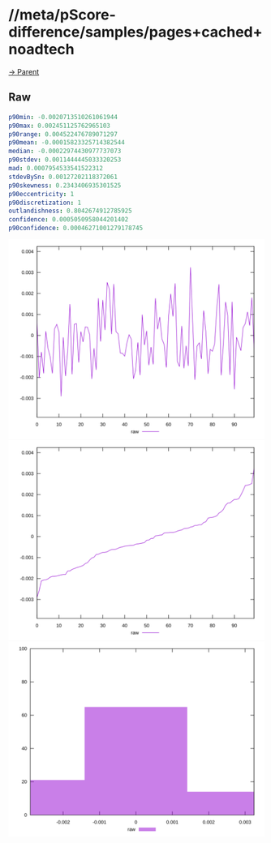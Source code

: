 
# //meta/pScore-difference/samples/pages+cached+noadtech

[→ Parent](../..)


## Raw


```yaml
p90min: -0.0020713510261061944
p90max: 0.002451125762965103
p90range: 0.004522476789071297
p90mean: -0.00015823325714382544
median: -0.00022974430977737073
p90stdev: 0.0011444445033320253
mad: 0.0007954533541522312
stdevBySn: 0.00127202118372061
p90skewness: 0.2343406935301525
p90eccentricity: 1
p90discretization: 1
outlandishness: 0.8042674912785925
confidence: 0.0005050958044201402
p90confidence: 0.00046271001279178745

```

![PLOT: raw-values](./raw/values.svg)![PLOT: raw-sorted](./raw/sorted.svg)![PLOT: raw-histogram](./raw/histogram.svg)